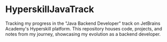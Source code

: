 # HyperskillJavaTrack
Tracking my progress in the "Java Backend Developer" track on JetBrains Academy's Hyperskill platform. This repository houses code, projects, and notes from my journey, showcasing my evolution as a backend developer.
